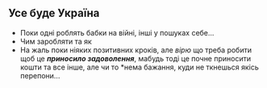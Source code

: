 ## Усе буде Україна
 - Поки одні роблять бабки на війні, інші у пошуках себе...  
 -  Чим заробляти та як
 - На жаль поки ніяких позитивних кроків, але *вірю* що треба робити щоб це ***приносило задоволення***, мабудь тоді це почне приносити 
 кошти та все інше,
але чи то *нема бажання, куди не ткнешься якісь перепони...

